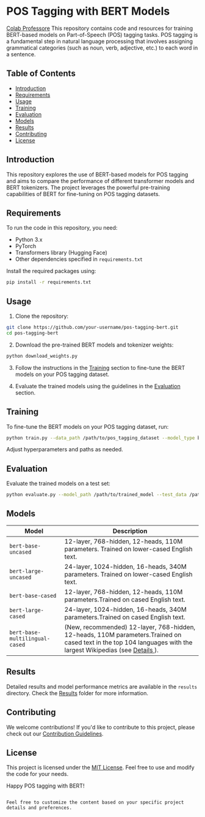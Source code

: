# POS Tagging with BERT Models
[Colab Professore](https://colab.research.google.com/drive/1eIbQACpJ-1GM3FC6_HjnSgxixP2gj8M1?authuser=1#scrollTo=1nfiRM9zXtjs)
This repository contains code and resources for training BERT-based models on Part-of-Speech (POS) tagging tasks. POS tagging is a fundamental step in natural language processing that involves assigning grammatical categories (such as noun, verb, adjective, etc.) to each word in a sentence.

## Table of Contents

- [Introduction](#introduction)
- [Requirements](#requirements)
- [Usage](#usage)
- [Training](#training)
- [Evaluation](#evaluation)
- [Models](#models)
- [Results](#results)
- [Contributing](#contributing)
- [License](#license)

## Introduction

This repository explores the use of BERT-based models for POS tagging and aims to compare the performance of different transformer models and BERT tokenizers. The project leverages the powerful pre-training capabilities of BERT for fine-tuning on POS tagging datasets.

## Requirements

To run the code in this repository, you need:

- Python 3.x
- PyTorch
- Transformers library (Hugging Face)
- Other dependencies specified in `requirements.txt`

Install the required packages using:

```bash
pip install -r requirements.txt
```

## Usage

1. Clone the repository:

```bash
git clone https://github.com/your-username/pos-tagging-bert.git
cd pos-tagging-bert
```

2. Download the pre-trained BERT models and tokenizer weights:

```bash
python download_weights.py
```

3. Follow the instructions in the [Training](#training) section to fine-tune the BERT models on your POS tagging dataset.

4. Evaluate the trained models using the guidelines in the [Evaluation](#evaluation) section.

## Training

To fine-tune the BERT models on your POS tagging dataset, run:

```bash
python train.py --data_path /path/to/pos_tagging_dataset --model_type bert-base-uncased --epochs 3 --batch_size 32
```

Adjust hyperparameters and paths as needed.

## Evaluation

Evaluate the trained models on a test set:

```bash
python evaluate.py --model_path /path/to/trained_model --test_data /path/to/test_dataset
```

## Models

| Model                 | Description |
|-----------------------|----------|
| `bert-base-uncased`   |12-layer, 768-hidden, 12-heads, 110M parameters. Trained on lower-cased English text.|
| `bert-large-uncased`  |24-layer, 1024-hidden, 16-heads, 340M parameters. Trained on lower-cased English text.|
| `bert-base-cased`     |12-layer, 768-hidden, 12-heads, 110M parameters.Trained on cased English text.|
| `bert-large-cased`    |24-layer, 1024-hidden, 16-heads, 340M parameters.Trained on cased English text.|
| `bert-base-multilingual-cased`|(New, recommended) 12-layer, 768-hidden, 12-heads, 110M parameters.Trained on cased text in the top 104 languages with the largest Wikipedias (see [Details ]([https://www.google.com](https://github.com/google-research/bert/blob/master/multilingual.md))).| 


## Results

Detailed results and model performance metrics are available in the `results` directory. Check the [Results](results/) folder for more information.

## Contributing

We welcome contributions! If you'd like to contribute to this project, please check out our [Contribution Guidelines](CONTRIBUTING.md).

## License

This project is licensed under the [MIT License](LICENSE). Feel free to use and modify the code for your needs.

Happy POS tagging with BERT!
```

Feel free to customize the content based on your specific project details and preferences.
